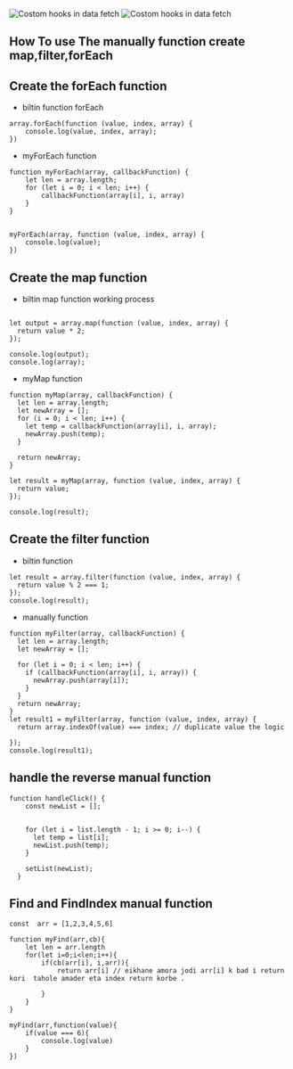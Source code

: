 ![Costom hooks in data fetch](https://i.ibb.co.com/ncmznQN/code1.png)
![Costom hooks in data fetch](https://i.ibb.co.com/SsCLtP6/code2.png)

## How To use The manually function create map,filter,forEach

## Create the forEach function 

- biltin function forEach 
```
array.forEach(function (value, index, array) {
    console.log(value, index, array);
})
```


- myForEach function 
```
function myForEach(array, callbackFunction) {
    let len = array.length;
    for (let i = 0; i < len; i++) {
        callbackFunction(array[i], i, array)
    }
}


myForEach(array, function (value, index, array) {
    console.log(value);
})

```


## Create the map function 

- biltin map function working process
```

let output = array.map(function (value, index, array) {
  return value * 2;
});

console.log(output);
console.log(array);
````

- myMap function
  
```
function myMap(array, callbackFunction) {
  let len = array.length;
  let newArray = [];
  for (i = 0; i < len; i++) {
    let temp = callbackFunction(array[i], i, array);
    newArray.push(temp);
  }

  return newArray;
}

let result = myMap(array, function (value, index, array) {
  return value;
});

console.log(result);

```


## Create the filter function 

- biltin function 
```
let result = array.filter(function (value, index, array) {
  return value % 2 === 1;
});
console.log(result);
```
- manually function
```
function myFilter(array, callbackFunction) {
  let len = array.length;
  let newArray = [];

  for (let i = 0; i < len; i++) {
    if (callbackFunction(array[i], i, array)) {
      newArray.push(array[i]);
    }
  }
  return newArray;
}
let result1 = myFilter(array, function (value, index, array) {
  return array.indexOf(value) === index; // duplicate value the logic

});
console.log(result1);
```


## handle the reverse manual function

```
function handleClick() {
    const newList = [];
    

    for (let i = list.length - 1; i >= 0; i--) {
      let temp = list[i];
      newList.push(temp);
    }

    setList(newList);
  }
```

## Find and FindIndex manual function 

```
const  arr = [1,2,3,4,5,6]

function myFind(arr,cb){
    let len = arr.length
    for(let i=0;i<len;i++){
        if(cb(arr[i], i,arr)){
            return arr[i] // eikhane amora jodi arr[i] k bad i return kori  tahole amader eta index return korbe . 

        }
    }
}

myFind(arr,function(value){
    if(value === 6){
        console.log(value)
    }
})
```


